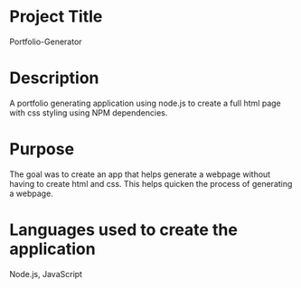 # Project Title
Portfolio-Generator

# Description
A portfolio generating application using node.js to create a full html page with css styling using NPM dependencies.

# Purpose
The goal was to create an app that helps generate a webpage without having to create html and css. This helps quicken the process of generating a webpage. 

# Languages used to create the application
Node.js, JavaScript
